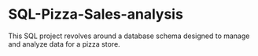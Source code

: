 # SQL-Pizza-Sales-analysis
This SQL project revolves around a database schema designed to manage and analyze data for a pizza store.
